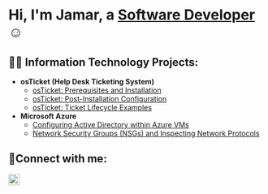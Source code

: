 <h1>Hi, I'm Jamar, a <a href="https://linkedin.com/in/jamarpelzer">Software Developer</a>☺</h1>

<h2>👨‍💻 Information Technology Projects:</h2>

- <b>osTicket (Help Desk Ticketing System)</b>
  - [osTicket: Prerequisites and Installation](https://github.com/JamarPelzer/osticket-prereqs)
  - [osTicket: Post-Installation Configuration](https://github.com/JamarPelzer/post-install-config)
  - [osTicket: Ticket Lifecycle Examples](https://github.com/JamarPelzer/ticket-lifecycle)
- <b>Microsoft Azure</b>
  - [Configuring Active Directory within Azure VMs](https://github.com/JamarPelzer/configure-ad)
  - [Network Security Groups (NSGs) and Inspecting Network Protocols](https://github.com/JamarPelzer/azure-network-protocols)

<h2>🤳Connect with me:</h2>

[<img align="left" alt="Josh | LinkedIn" width="22px" src="https://cdn.jsdelivr.net/npm/simple-icons@v3/icons/linkedin.svg" />][linkedin]


[linkedin]: https://linkedin.com/in/jamarpelzer
